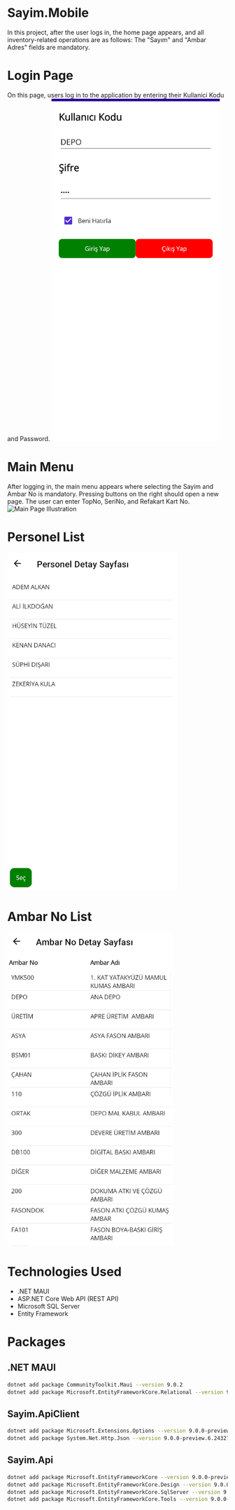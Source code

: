 
# Sayim.Mobile

In this project, after the user logs in, the home page appears, and all inventory-related operations are as follows:
The "Sayım" and "Ambar Adres" fields are mandatory.

# Login Page
On this page, users log in to the application by entering their Kullanici Kodu and Password.
![Login Page Illustration](ScreenShots/Login.png)

# Main Menu
After logging in, the main menu appears where selecting the Sayim and Ambar No is mandatory. Pressing buttons on the right should open a new page. The user can enter TopNo, SeriNo, and Refakart Kart No.
![Main Page Illustration](ScreenShots/AnaMenü.png)

# Personel List
![Personnel Page Illustration](ScreenShots/PersonelDetay.png)

# Ambar No List
![AmbarNo Page Illustration](ScreenShots/AmbarNo.png)

# Technologies Used
- .NET MAUI
- ASP.NET Core Web API (REST API)
- Microsoft SQL Server
- Entity Framework

# Packages
## .NET MAUI 
```sh
dotnet add package CommunityToolkit.Maui --version 9.0.2
dotnet add package Microsoft.EntityFrameworkCore.Relational --version 9.0.0-preview.6.24327.4
```

## Sayim.ApiClient 
```sh
dotnet add package Microsoft.Extensions.Options --version 9.0.0-preview.6.24327.7
dotnet add package System.Net.Http.Json --version 9.0.0-preview.6.24327.7
```

## Sayim.Api 
```sh
dotnet add package Microsoft.EntityFrameworkCore --version 9.0.0-preview.6.24327.4
dotnet add package Microsoft.EntityFrameworkCore.Design --version 9.0.0-preview.6.24327.4
dotnet add package Microsoft.EntityFrameworkCore.SqlServer --version 9.0.0-preview.6.24327.4
dotnet add package Microsoft.EntityFrameworkCore.Tools --version 9.0.0-preview.6.24327.4
```
```
